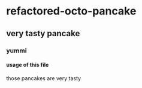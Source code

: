 # refactored-octo-pancake

## very tasty pancake

### yummi

#### usage of this file






those pancakes are very tasty
